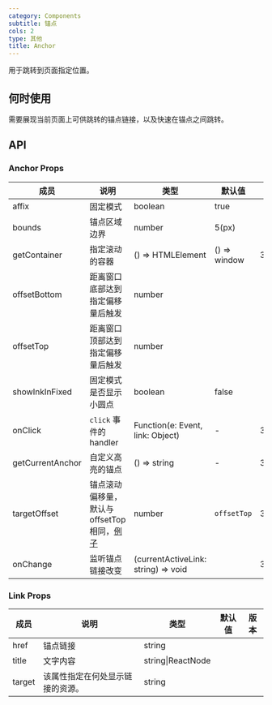 ```yaml
---
category: Components
subtitle: 锚点
cols: 2
type: 其他
title: Anchor
---
```


用于跳转到页面指定位置。

## 何时使用

需要展现当前页面上可供跳转的锚点链接，以及快速在锚点之间跳转。

## API

### Anchor Props

| 成员 | 说明 | 类型 | 默认值 | 版本 |
| --- | --- | --- | --- | --- |
| affix | 固定模式 | boolean | true |  |
| bounds | 锚点区域边界 | number | 5(px) |  |
| getContainer | 指定滚动的容器 | () => HTMLElement | () => window | 3.4.0 |
| offsetBottom | 距离窗口底部达到指定偏移量后触发 | number |  |  |
| offsetTop | 距离窗口顶部达到指定偏移量后触发 | number |  |  |
| showInkInFixed | 固定模式是否显示小圆点 | boolean | false |  |
| onClick | `click` 事件的 handler | Function(e: Event, link: Object) | - | 3.9.0 |
| getCurrentAnchor | 自定义高亮的锚点 | () => string | - | 3.22.0 |
| targetOffset | 锚点滚动偏移量，默认与 offsetTop 相同，[例子](#components-anchor-demo-targetOffset) | number | `offsetTop` | 3.22.0 |
| onChange | 监听锚点链接改变 | (currentActiveLink: string) => void |  | 3.24.0 |

### Link Props

| 成员   | 说明                             | 类型              | 默认值 | 版本 |
| ------ | -------------------------------- | ----------------- | ------ | ---- |
| href   | 锚点链接                         | string            |        |      |
| title  | 文字内容                         | string\|ReactNode |        |      |
| target | 该属性指定在何处显示链接的资源。 | string            |        |      |
